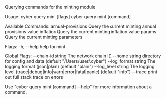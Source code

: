 Querying commands for the minting module

Usage:
  cyber query mint [flags]
  cyber query mint [command]

Available Commands:
  annual-provisions Query the current minting annual provisions value
  inflation         Query the current minting inflation value
  params            Query the current minting parameters

Flags:
  -h, --help   help for mint

Global Flags:
      --chain-id string     The network chain ID
      --home string         directory for config and data (default "/Users/user/.cyber")
      --log_format string   The logging format (json|plain) (default "plain")
      --log_level string    The logging level (trace|debug|info|warn|error|fatal|panic) (default "info")
      --trace               print out full stack trace on errors

Use "cyber query mint [command] --help" for more information about a command.
